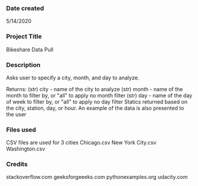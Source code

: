 ### Date created
5/14/2020

### Project Title
Bikeshare Data Pull

### Description
Asks user to specify a city, month, and day to analyze.

  Returns:
      (str) city - name of the city to analyze
      (str) month - name of the month to filter by, or "all" to apply no month filter
      (str) day - name of the day of week to filter by, or "all" to apply no day filter
      Statics returned based on the city, station, day, or hour.
      An example of the data is also presented to the user

### Files used
CSV files are used for 3 cities
  Chicago.csv
  New York City.csv
  Washington.csv

### Credits
  stackoverflow.com
  geeksforgeeeks.com
  pythonexamples.org
  udacity.com
